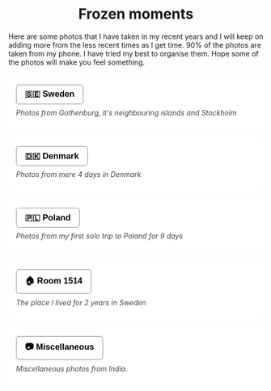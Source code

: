 <head>
  <meta charset="UTF-8">
  <meta name="viewport" content="width=device-width, initial-scale=1.0">
  <title>Image Gallery</title>
  <link rel="stylesheet" href="https://cdnjs.cloudflare.com/ajax/libs/lightgallery/2.7.1/css/lightgallery.min.css">
  <script src="https://cdnjs.cloudflare.com/ajax/libs/lightgallery/2.7.1/lightgallery.min.js"></script>
  <link rel="stylesheet" href="https://cdnjs.cloudflare.com/ajax/libs/lightgallery/2.7.1/css/lg-fullscreen.min.css">
  <script src="https://cdnjs.cloudflare.com/ajax/libs/lightgallery/2.7.1/plugins/lg-fullscreen.min.js"></script>

</head>

<body>

<style>
  .gallery {
    column-count: 5;
    column-gap: 10px;

  }
  .gallery img {
    width: 100%;
    display: block;
    margin-bottom: 10px;
  }
  img {
pointer-events: none;
  }
</style>

<h1 align="center"> Frozen moments </h1>

<p> Here are some photos that I have taken in my recent years and I will keep on adding more from the less recent times as I get time. 90% of the photos are taken from my phone. I have tried my best to organise them. Hope some of the photos will make you feel something. </p>

<div class="section">
  <button onclick="toggleSection(this)">🇸🇪 Sweden</button>
  <div class="preview">Photos from Gothenburg, it's neighbouring islands and Stockholm</div>
  <div class="content hidden">
    <p>
      <div class="gallery" id="Sweden_Gallery"></div>

<script>
  var galleryContainer = document.getElementById('Sweden_Gallery');
  var totalImages = 37; // Total number of images

  for (let i = 1; i <= totalImages; i++) {
    const link = document.createElement('a');
    link.href = `photos/gothenburg/got_${i}.webp`;

    const image = document.createElement('img');
    image.src = `photos/gothenburg/thumbnail_got_${i}.webp`;
    image.alt = `Sweden_image_${i}`;
    
    link.appendChild(image);
    galleryContainer.appendChild(link);
  }
</script>
    </p>
  </div>
</div>

<div class="section">
  <button onclick="toggleSection(this)">🇩🇰 Denmark</button>
  <div class="preview"> 
  Photos from mere 4 days in Denmark
  </div>
  <div class="content hidden">
    <p>
      Most of the photos are from Copenhagen (Mother of God, I could talk about that city all day!)<br>
...<br>
(The canals, the bright coloured buildings, the leafy walls, the multi-coloured bicycles, the church bells, the not-as-cold-as-Sweden and not-as-hot-as-Germany perfect temperature, the modern architecture but also the European architecture, the lush green parks in the very heart of the city — and what not!)<br>
Anyways, some other photos are from Fredrikshavn and Skagen — the northern tip of Denmark.<br>
(Also, Denmark is one of the highest paying countries in the world with an unmatched work-life balance. Isn’t that perfect?)<br>
(Wait, did I also tell you that it was this city where I met the <em>prettiest</em> girl I have <em>ever</em> talked to in my life? Yeah... I’m still recovering from that. Do you see any reason for me to <strong>not</strong> want to move there?)<br>
(Okay... I need to stop. I told you I could keep going!!)<br>
 
<div class="gallery" id="Copenhagen_Gallery"></div>

<script>
  var galleryContainer = document.getElementById('Copenhagen_Gallery');
  var totalImages = 23; // Total number of images

  for (let i = 1; i <= totalImages; i++) {
    const link = document.createElement('a');
    link.href = `photos/copenhagen/cph_${i}.webp`;

    const image = document.createElement('img');
    image.src = `photos/copenhagen/thumbnail_cph_${i}.webp`;
    image.alt = `Denmark_image_${i}`;
    
    link.appendChild(image);
    galleryContainer.appendChild(link);
  }
</script>
    </p>
  </div>
</div>

<div class="section">
  <button onclick="toggleSection(this)">🇵🇱 Poland</button>
  <div class="preview"> 
  Photos from my first solo trip to Poland for 9 days
  </div>
  <div class="content hidden">
    <p>
      It has been a month returning from Poland (while I write and upload these photos), and I would say it was... an experience. I am still processing what I felt and trying to give my feelings some words. Talking about the photos, I am a bit disappointed and unsatisfied because I expected I would have much more photos but apparently I don't. Ehh, whatever. I know I am going back someday 🙂
<div class="gallery" id="Poland_Gallery"></div>

<script>
  var galleryContainer = document.getElementById('Poland_Gallery');
  var totalImages = 37; // Total number of images

  for (let i = 1; i <= totalImages; i++) {
    const link = document.createElement('a');
    link.href = `photos/poland/polska_${i}.webp`;

    const image = document.createElement('img');
    image.src = `photos/poland/thumbnail_polska_${i}.webp`;
    image.alt = `Polska_image_${i}`;
    
    link.appendChild(image);
    galleryContainer.appendChild(link);
  }
</script>
    </p>
  </div>
</div>


<div class="section">
  <button onclick="toggleSection(this)">🏠 Room 1514</button>
  <div class="preview">The place I lived for 2 years in Sweden</div>
  <div class="content hidden">
    <p>
      Here are some photos that I have taken in and from my room in Gothenburg, Sweden, over the time. I have had some of my worst and - I wouldn't say best - but the most meaningful times (and "metamorphosis" stage) of my life in this house. <br>
      Naturally, I have grown to be very fond and attached to it since it gave me a safe space to be and feel anything, anytime. It has been one of the best things that has happened to me and perhaps this is my humble way to capture it, to keep it with me, in the form of photos (and videos on YouTube). I will forever be grateful to universe for this house, this room - Room 1514.

<div class="gallery" id="roomGallery"></div>

<script>
  var galleryContainer = document.getElementById('roomGallery');
  var totalImages = 74; // Total number of images

  for (let i = 1; i <= totalImages; i++) {
    const link = document.createElement('a');
    link.href = `photos/room1514/room1514_${i}.webp`;

    const image = document.createElement('img');
    image.src = `photos/room1514/thumbnail_room1514_${i}.webp`;
    image.alt = `Room1514_image_${i}`;
    
    link.appendChild(image);
    galleryContainer.appendChild(link);
  }
</script>
    </p>
  </div>
</div>

<div class="section">
  <button onclick="toggleSection(this)">📷 Miscellaneous </button>
  <div class="preview">Miscellaneous photos from India. </div>
  <div class="content hidden">
    <p> Coming soon...
<div class="gallery" id="miscGallery"></div>
    </p>
  </div>
</div>


<style>
.section {
  margin: 1.5em 0;
  padding: 1em;
  border: 1px solid #ffffff;
  border-radius: 10px;
  background-color: #ffffff;
}

button {
  font-size: 1.2em;
  font-weight: bold;
  padding: 0.5em 1em;
  cursor: pointer;
  background-color: #ffffff;
  border: 1px solid #888;
  border-radius: 5px;
  margin-bottom: 0.5em;
}

.preview {
  color: #444;
  margin-bottom: 0.5em;
  font-style: italic;
}

.content {
  margin-top: 0.5em;
}

.hidden {
  display: none;
}
</style>

<script>
function toggleSection(button) {
  const section = button.parentElement;
  const content = section.querySelector('.content');

  // Collapse all others
  document.querySelectorAll('.section .content').forEach(el => {
    if (el !== content) el.classList.add('hidden');
  });

  // Toggle this one
  content.classList.toggle('hidden');
}
</script>

  <script>
  document.querySelectorAll('.gallery').forEach(gallery => {
  lightGallery(gallery, { download: false });
  });

    const images = document.querySelectorAll('.gallery img');
    images.forEach(img => {
    img.addEventListener('contextmenu', (e) => e.preventDefault());
  });

    const links = document.querySelectorAll('.gallery a');
    links.forEach(link => {
    link.addEventListener('contextmenu', (e) => e.preventDefault());
    });
  </script>

  <script
    type="text/javascript"
    async defer
    src="//assets.pinterest.com/js/pinit.js"
></script>
  
  </body>

